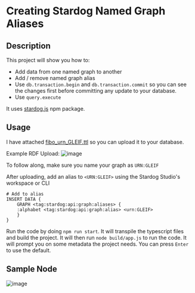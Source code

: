 # Creating Stardog Named Graph Aliases

## Description

This project will show you how to:

-   Add data from one named graph to another
-   Add / remove named graph alias
-   Use `db.transaction.begin` and `db.transaction.commit` so you can see the changes first before committing any update to your database.
-   Use `query.execute`

It uses [stardog.js](https://github.com/stardog-union/stardog.js) npm package.

## Usage

I have attached [fibo_urn_GLEIF.ttl](./data/fibo_urn_GLEIF.ttl) so you can upload it to your database.

Example RDF Upload:
![image](https://user-images.githubusercontent.com/3269153/111329332-6d53b580-8645-11eb-8468-e5aca9a7e60f.png)

To follow along, make sure you name your graph as `URN:GLEIF`

After uploading, add an alias to `<URN:GLEIF>` using the Stardog Studio's workspace or CLI
```
# Add to alias
INSERT DATA {
    GRAPH <tag:stardog:api:graph:aliases> {
    :alphabet <tag:stardog:api:graph:alias> <urn:GLEIF>
    }
}
```

Run the code by doing `npm run start`. It will transpile the typescript files and build the project. It will then run `node build/app.js` to run the code. It will prompt you on some metadata the project needs. You can press `Enter` to use the default.

## Sample Node
![image](https://user-images.githubusercontent.com/3269153/111330133-10a4ca80-8646-11eb-8f92-786f264ea3e9.png)

